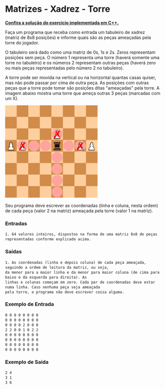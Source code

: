 # Matrizes - Xadrez - Torre

**[Confira a solução do exercício implementada em C++.](09.cpp)**

Faça um programa que receba como entrada um tabuleiro de xadrez (matriz de 8x8 posições) e informe quais são as peças ameaçadas pela torre do jogador.

O tabuleiro será dado como uma matriz de 0s, 1s e 2s. Zeros representam posições sem peça. O número 1 representa uma torre (haverá somente uma torre no tabuleiro) e os números 2 representam outras peças (haverá zero ou mais peças representadas pelo número 2 no tabuleiro).

A torre pode ser movida na vertical ou na horizontal quantas casas quiser, mas não pode passar por cima de outra peça. As posições com outras peças que a torre pode tomar são posições ditas "ameaçadas" pela torre. A imagem abaixo mostra uma torre que ameça outras 3 peças (marcadas com um X).

<img src="./xadrez.png" width=300 height=300>

Seu programa deve escrever as coordenadas (linha e coluna, nesta ordem) de cada peça (valor 2 na matriz) ameaçada pela torre (valor 1 na matriz).

### Entradas

```
1. 64 valores inteiros, dispostos na forma de uma matriz 8x8 de peças representadas conforme explicado acima.

```

### Saídas

```
1. As coordenadas (linha e depois coluna) de cada peça ameaçada, seguindo a ordem de leitura da matriz, ou seja, 
da menor para a maior linha e da menor para maior coluna (de cima para baixo e da esquerda para direita). As 
linhas e colunas começam em zero. Cada par de coordenadas deve estar numa linha. Caso nenhuma peça seja ameaçada 
pela torre, o programa não deve escrever coisa alguma.
```

### Exemplo de Entrada

```
0 0 0 0 0 0 0 0
0 0 0 0 0 0 0 0
0 0 0 0 2 0 0 0
2 2 0 0 1 0 2 2
0 0 0 0 0 0 0 0
0 0 0 0 0 0 0 0
0 0 0 0 0 0 0 0
0 0 0 0 0 0 0 0
```

### Exemplo de Saída

```
2 4
3 1
3 6
```